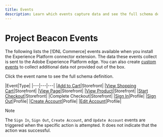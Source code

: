 ```yaml
---
title: Events
description: Learn which events capture data and see the full schema definition.
---
```

# Project Beacon Events

The following lists the [!DNL Commerce] events available when you install the Experience Platform connector extension. The data these events collect is sent to the Adobe Experience Platform edge. You can also create [custom events](custom-events.md) to collect additional data not provided out of the box.

Click the event name to see the full schema definition.

|Event|Type|
|---|---|---|
|[Add to Cart](https://github.com/adobe/magento-storefront-event-collector/blob/main/src/handlers/product/addToCartAEP.ts)|Storefront|
|[View Shopping Cart](https://github.com/adobe/magento-storefront-event-collector/blob/main/src/handlers/shoppingCart/viewAEP.ts)|Storefront|
|[View Page](https://github.com/adobe/magento-storefront-event-collector/blob/main/src/handlers/page/viewAEP.ts)|Storefront|
|[View Product](https://github.com/adobe/magento-storefront-event-collector/blob/main/src/handlers/product/viewAEP.ts)|Storefront|
|[Start Checkout](https://github.com/adobe/magento-storefront-event-collector/blob/main/src/handlers/shoppingCart/initiateCheckoutAEP.ts)|Storefront|
|Complete Checkout|Storefront|
|[Sign In](https://github.com/adobe/magento-storefront-event-collector/blob/main/src/handlers/account/signInAEP.ts)|Profile|
|[Sign Out](https://github.com/adobe/magento-storefront-event-collector/blob/main/src/handlers/account/signOutAEP.ts)|Profile|
|[Create Account](https://github.com/adobe/magento-storefront-event-collector/blob/main/src/handlers/account/createAccountAEP.ts)|Profile|
|[Edit Account](https://github.com/adobe/magento-storefront-event-collector/blob/main/src/handlers/account/editAccountAEP.ts)|Profile|

>[!NOTE]
>
> The `Sign In`, `Sign Out`, `Create Account`, and `Update Account` events are triggered when the specific action is attempted. It does not indicate that the action was successful.
